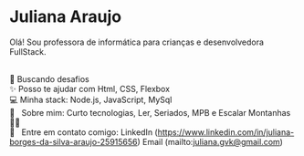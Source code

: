 # Juliana Araujo

Olá!
Sou professora de informática para crianças e desenvolvedora FullStack.

 
 <br/> :muscle: Buscando desafios
 <br/> :sparkles: Posso te ajudar com Html, CSS, Flexbox
 <br/> :computer: Minha stack: Node.js, JavaScript, MySql
 <br/> 💬  &nbsp; Sobre mim: Curto tecnologias, Ler, Seriados, MPB e Escalar Montanhas 🧗‍♀️
 <br/> :email: &nbsp; Entre em contato comigo: LinkedIn (https://www.linkedin.com/in/juliana-borges-da-silva-araujo-25915656)
Email (mailto:juliana.gvk@gmail.com)



